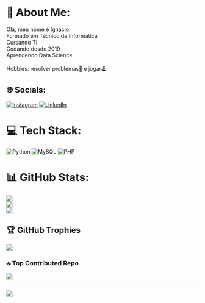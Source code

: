# 💫 About Me:
Olá, meu nome é Ignacio.<br>Formado em Técnico de Informática<br>Cursando TI<br>Codando desde 2019<br>Aprendendo Data Science<br><br>Hobbies: resolver problemas🤯 e jogar🕹️


## 🌐 Socials:
[![Instagram](https://img.shields.io/badge/Instagram-%23E4405F.svg?logo=Instagram&logoColor=white)](https://instagram.com/pulisaglio) [![LinkedIn](https://img.shields.io/badge/LinkedIn-%230077B5.svg?logo=linkedin&logoColor=white)](https://www.linkedin.com/in/ignacio-saglio-rossini-372646207)

# 💻 Tech Stack:
![Python](https://img.shields.io/badge/python-3670A0?style=for-the-badge&logo=python&logoColor=ffdd54) ![MySQL](https://img.shields.io/badge/mysql-%2300f.svg?style=for-the-badge&logo=mysql&logoColor=white) ![PHP](https://img.shields.io/badge/php-%23777BB4.svg?style=for-the-badge&logo=php&logoColor=white)
# 📊 GitHub Stats:
![](https://github-readme-stats.vercel.app/api?username=PuliSaglio&theme=dark&hide_border=false&include_all_commits=false&count_private=false)<br/>
![](https://github-readme-streak-stats.herokuapp.com/?user=PuliSaglio&theme=dark&hide_border=false)<br/>
![](https://github-readme-stats.vercel.app/api/top-langs/?username=PuliSaglio&theme=dark&hide_border=false&include_all_commits=false&count_private=false&layout=compact)

## 🏆 GitHub Trophies
![](https://github-profile-trophy.vercel.app/?username=PuliSaglio&theme=gitdimmed&no-frame=true&no-bg=false&margin-w=4)

### 🔝 Top Contributed Repo
![](https://github-contributor-stats.vercel.app/api?username=PuliSaglio&limit=5&theme=dark&combine_all_yearly_contributions=true)

---
[![](https://visitcount.itsvg.in/api?id=PuliSaglio&icon=2&color=11)](https://visitcount.itsvg.in)

<!-- Proudly created with GPRM ( https://gprm.itsvg.in ) -->
